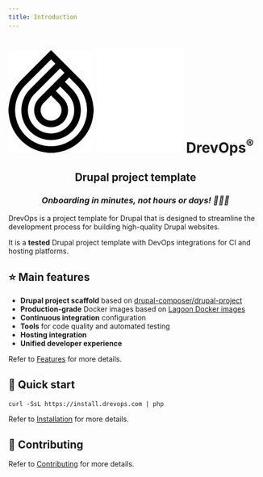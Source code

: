 ```yaml
---
title: Introduction
---
```


<h1 class="hero-title">
  <img src="assets/logo-black.png#only-light" alt="DrevOps Logo" />
  <img src="assets/logo-white.png#only-dark" alt="DrevOps Logo" />
  <span>DrevOps<sup>&reg;</sup></span>
</h1>

<h2 align="center">Drupal project template</h2>
<h3 align="center"><em>Onboarding in minutes, not hours or days! 🚀🚀🚀</em></h3>

DrevOps is a project template for Drupal that is designed to streamline
the development process for building high-quality Drupal websites.

It is a **tested** Drupal project template with DevOps integrations for CI and
hosting platforms.

## ⭐️ Main features

- **Drupal project scaffold** based
  on [drupal-composer/drupal-project](https://github.com/drupal-composer/drupal-project)
- **Production-grade** Docker images based
  on [Lagoon Docker images](https://github.com/uselagoon/lagoon-images)
- **Continuous integration** configuration
- **Tools** for code quality and automated testing
- **Hosting integration**
- **Unified developer experience**

Refer to [Features](introduction/features.md) for more details.

## 🚀 Quick start

    curl -SsL https://install.drevops.com | php

Refer to [Installation](introduction/installation.md) for more details.

## 🙌 Contributing

Refer to [Contributing](introduction/contributing.md) for more details.
